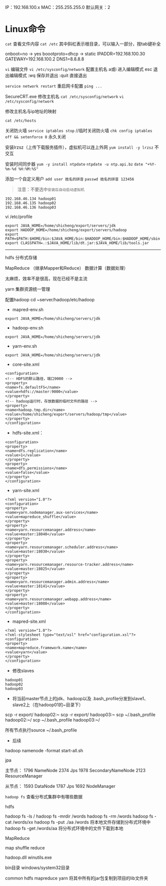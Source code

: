 IP：192.168.100.x
MAC：255.255.255.0
默认网关：2

# Linux命令

`cat` 查看文件内容
`cat /etc` 其中斜杠表示根目录，可以输入一部分，按tab键补全

onboot=no -> yes
boootproto=dhcp -> static
IPADDR=192.168.100.30
GATEWAY=192.168.100.2
DNS1=8.8.8.8

`vi` 编辑文件
`vi /etc/sysconfig/network` 配置主机名
a或i 进入编辑模式
esc  退出编辑模式
:wq 保存并退出
:quit 直接退出


`service network restart` 重启网卡配置
`ping ...` 

SecureCRT.exe
修改主机名
`cat /etc/sysconfig/network`
`vi /etc/sysconfig/network`

修改主机名与ip地址的映射

`cat /etc/hosts`

关闭防火墙
`service iptables stop` //临时关闭防火墙
`chk config iptables off && setenforce 0` 永久关闭

安装lrzsz（上传下载服务插件），虚拟机可以连上外网
`yum install -y lrzsz` 不交互

安装时间同步器
`yum -y install ntpdate`
`ntpdate -u ntp.api.bz`
`date "+%Y-%m-%d %H:%M:%S"`

添加一个自定义用户
`add user 姓名的拼音`
`passwd 姓名的拼音 123456`

> 注意：不要选中`安装后自动启动虚拟机`

```
192.168.46.134 hadoop01
192.168.46.135 hadoop02
192.168.46.136 hadoop03
```

vi /etc/profile

```
export JAVA_HOME=/home/shicheng/export/servers/jdk
export HADOOP_HOME=/home/shicheng/export/servers/hadoop
export PATH=$PATH:$HOME/bin:$JAVA_HOME/bin:$HADOOP_HOME/bin:$HADOOP_HOME/sbin
export CLASSPATH=.:$JAVA_HOME/lib/dt.jar:$JAVA_HOME/lib/tools.jar
```

***

hdfs 分布式存储

MapReduce （继承Mapper和Reduce） 数据计算（数据处理）

太麻烦，效率不是很高，现在已经不是主流

yarn 集群资源统一管理

配置hadoop
cd ~server/hadoop/etc/hadoop

* mapred-env.sh

```
export JAVA_HOME=/home/shicheng/servers/jdk
```

* hadoop-env.sh

```
export JAVA_HOME=/home/shicheng/servers/jdk
```

* yarn-env.sh

```
export JAVA_HOME=/home/shicheng/servers/jdk 
```

* core-site.xml

```
<configuration>
<!-- HDFS的默认路径，端口9000 -->
<property>
<name>fs.defaultFS</name>
<value>hdfs://master:9000</value>
</property>
<!-- hadoop运行时，存放数据的临时文件的路径 -->
<property>
<name>hadoop.tmp.dir</name>
<value>/home/shicheng/export/servers/hadoop/tmp</value>
</property>
</configuration>
```

* hdfs-site.xml：

```
<configuration>
<property>
<name>dfs.replication</name>
<value>1</value>
</property>
<property>
<name>dfs.permissions</name>
<value>false</value>
</property>
</configuration>
```

* yarn-site.xml

```
<?xml version="1.0"?>
<configuration>
<property>
<name>yarn.nodemanager.aux-services</name>
<value>mapreduce_shuffle</value>
</property>
<property>
<name>yarn.resourcemanager.address</name>
<value>master:18040</value>
</property>
<property>
<name>yarn.resourcemanager.scheduler.address</name>
<value>master:18030</value>
</property>
<property>
<name>yarn.resourcemanager.resource-tracker.address</name>
<value>master:18025</value>
</property>
<property>
<name>yarn.resourcemanager.admin.address</name>
<value>master:18141</value>
</property>
<property>
<name>yarn.resourcemanager.webapp.address</name>
<value>master:18088</value>
</property> 
</configuration>
```

* mapred-site.xml

```
<?xml version="1.0"?>
<?xml-stylesheet type="text/xsl" href="configuration.xsl"?>
<configuration>
<property>
<name>mapreduce.framework.name</name>
<value>yarn</value>
</property>
</configuration>
```

* 修改slaves

```
hadoop01
hadoop02
hadoop03
```

* 将当前master节点上的jdk、hadoop以及 .bash_profile分发到slave1、slave2上（在hadoop01的~目录下）


scp -r export/ hadoop02:~
scp -r export/ hadoop03:~
scp ~/.bash_profile hadoop02:~/
scp ~/.bash_profile hadoop03:~/

所有节点执行source ~/.bash_profile

* 后续

hadoop namenode -format
start-all.sh

jpa
  
主节点：
1796 NameNode
2374 Jps
1978 SecondaryNameNode
2123 ResourceManager

从节点：
1593 DataNode
1787 Jps
1692 NodeManager

`hadoop fs` 查看分布式集群中有哪些数据

hdfs

hadoop fs -ls /
hadoop fs -mrdir /words
hadoop fs -rm /words
hadoop fs -cat /words/xx
hadoop fs -put ./aa /words  将本地文件存储到分布式环境中
hadoop fs -get /words/aa  将分布式环境中的文件下载到本地

MapReduce

map shuffle reduce

hadoop.dll
winutils.exe

bin目录
windows/system32目录

common
hdfs
mapreduce
yarn
将其中所有的jar包复制到项目的lib文件夹